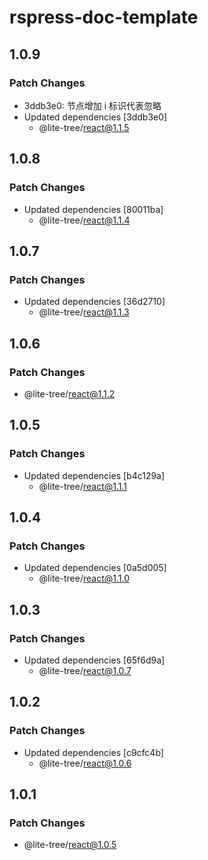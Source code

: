 # rspress-doc-template

## 1.0.9

### Patch Changes

- 3ddb3e0: 节点增加 i 标识代表忽略
- Updated dependencies [3ddb3e0]
  - @lite-tree/react@1.1.5

## 1.0.8

### Patch Changes

- Updated dependencies [80011ba]
  - @lite-tree/react@1.1.4

## 1.0.7

### Patch Changes

- Updated dependencies [36d2710]
  - @lite-tree/react@1.1.3

## 1.0.6

### Patch Changes

- @lite-tree/react@1.1.2

## 1.0.5

### Patch Changes

- Updated dependencies [b4c129a]
  - @lite-tree/react@1.1.1

## 1.0.4

### Patch Changes

- Updated dependencies [0a5d005]
  - @lite-tree/react@1.1.0

## 1.0.3

### Patch Changes

- Updated dependencies [65f6d9a]
  - @lite-tree/react@1.0.7

## 1.0.2

### Patch Changes

- Updated dependencies [c9cfc4b]
  - @lite-tree/react@1.0.6

## 1.0.1

### Patch Changes

- @lite-tree/react@1.0.5
